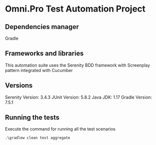 # Omni.Pro Test Automation Project

## Dependencies manager

Gradle

## Frameworks and libraries
This automation suite uses the Serenity BDD framework with Screenplay pattern integrated with Cucumber

## Versions
Serenity Version: 3.4.3
JUnit Version: 5.8.2
Java JDK: 1.17
Gradle Version: 7.5.1

## Running the tests
Execute the command for running all the test scenarios
```shell
.\gradlew clean test aggregate
```
